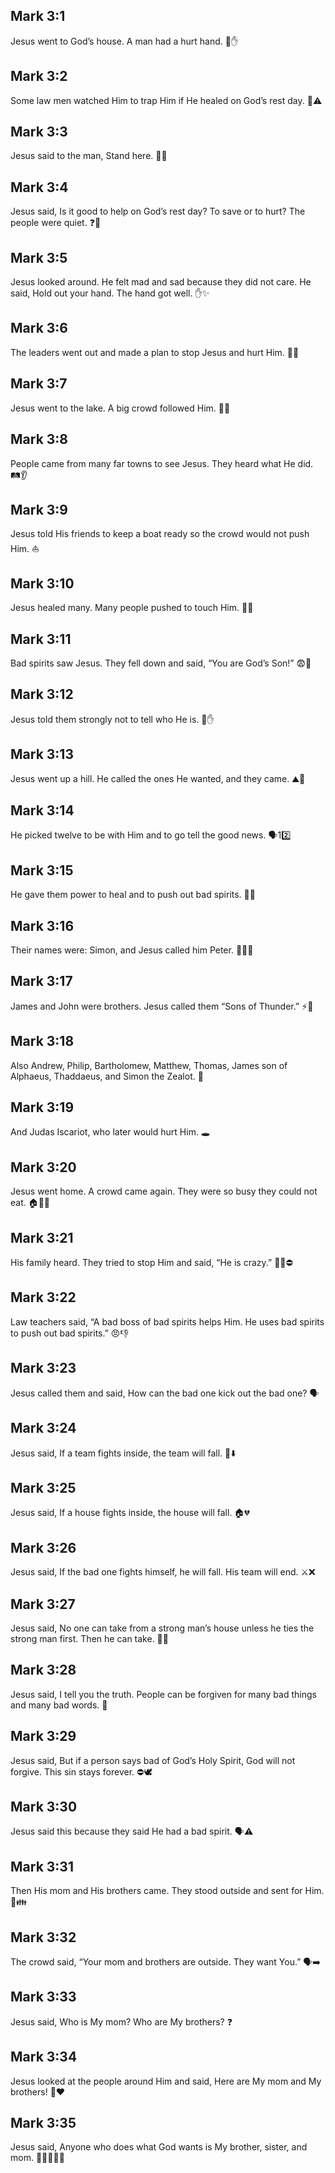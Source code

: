 ## Mark 3:1
Jesus went to God’s house. A man had a hurt hand. 🙏✋
## Mark 3:2
Some law men watched Him to trap Him if He healed on God’s rest day. 👀⚠️
## Mark 3:3
Jesus said to the man, <jesus>Stand here</jesus>. 🚶‍♂️
## Mark 3:4
Jesus said, <jesus>Is it good to help on God’s rest day? To save or to hurt?</jesus> The people were quiet. ❓🤫
## Mark 3:5
Jesus looked around. He felt mad and sad because they did not care. He said, <jesus>Hold out your hand</jesus>. The hand got well. ✋✨
## Mark 3:6
The leaders went out and made a plan to stop Jesus and hurt Him. 🤝😠
## Mark 3:7
Jesus went to the lake. A big crowd followed Him. 🌊👥
## Mark 3:8
People came from many far towns to see Jesus. They heard what He did. 🛤️👂
## Mark 3:9
Jesus told His friends to keep a boat ready so the crowd would not push Him. ⛵
## Mark 3:10
Jesus healed many. Many people pushed to touch Him. 🤝💖
## Mark 3:11
Bad spirits saw Jesus. They fell down and said, “You are God’s Son!” 😨🙏
## Mark 3:12
Jesus told them strongly not to tell who He is. 🤫✋
## Mark 3:13
Jesus went up a hill. He called the ones He wanted, and they came. ⛰️👣
## Mark 3:14
He picked twelve to be with Him and to go tell the good news. 🗣️12️⃣
## Mark 3:15
He gave them power to heal and to push out bad spirits. 💪✨
## Mark 3:16
Their names were: Simon, and Jesus called him Peter. 🧑‍🤝‍🧑
## Mark 3:17
James and John were brothers. Jesus called them “Sons of Thunder.” ⚡👬
## Mark 3:18
Also Andrew, Philip, Bartholomew, Matthew, Thomas, James son of Alphaeus, Thaddaeus, and Simon the Zealot. 📜
## Mark 3:19
And Judas Iscariot, who later would hurt Him. 🕳️
## Mark 3:20
Jesus went home. A crowd came again. They were so busy they could not eat. 🏠🍞❌
## Mark 3:21
His family heard. They tried to stop Him and said, “He is crazy.” 🚶‍♂️⛔
## Mark 3:22
Law teachers said, “A bad boss of bad spirits helps Him. He uses bad spirits to push out bad spirits.” 😠👎
## Mark 3:23
Jesus called them and said, <jesus>How can the bad one kick out the bad one?</jesus> 🗣️
## Mark 3:24
Jesus said, <jesus>If a team fights inside, the team will fall.</jesus> 🧩⬇️
## Mark 3:25
Jesus said, <jesus>If a house fights inside, the house will fall.</jesus> 🏠💔
## Mark 3:26
Jesus said, <jesus>If the bad one fights himself, he will fall. His team will end.</jesus> ⚔️❌
## Mark 3:27
Jesus said, <jesus>No one can take from a strong man’s house unless he ties the strong man first. Then he can take.</jesus> 🧵💪
## Mark 3:28
Jesus said, <jesus>I tell you the truth. People can be forgiven for many bad things and many bad words.</jesus> 🤍
## Mark 3:29
Jesus said, <jesus>But if a person says bad of God’s Holy Spirit, God will not forgive. This sin stays forever.</jesus> ⛔🕊️
## Mark 3:30
Jesus said this because they said He had a bad spirit. 🗣️⚠️
## Mark 3:31
Then His mom and His brothers came. They stood outside and sent for Him. 🚪👪
## Mark 3:32
The crowd said, “Your mom and brothers are outside. They want You.” 🗣️➡️
## Mark 3:33
Jesus said, <jesus>Who is My mom? Who are My brothers?</jesus> ❓
## Mark 3:34
Jesus looked at the people around Him and said, <jesus>Here are My mom and My brothers!</jesus> 👀❤️
## Mark 3:35
Jesus said, <jesus>Anyone who does what God wants is My brother, sister, and mom.</jesus> 👨‍👩‍👧‍👦✨
